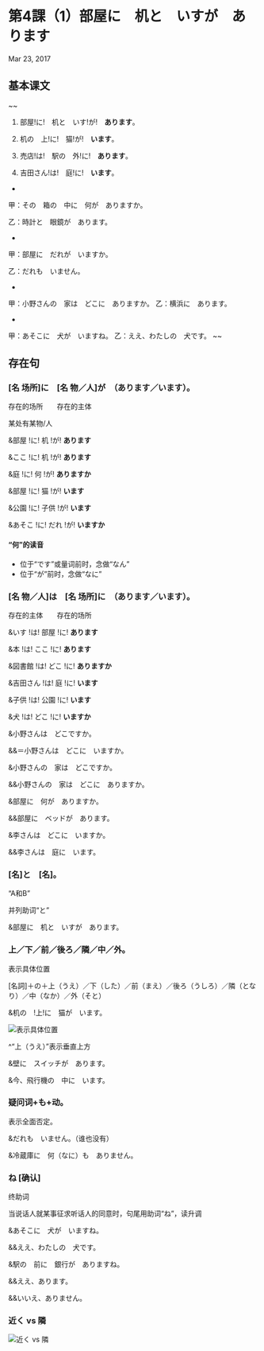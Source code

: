 # 第4課（1）部屋に　机と　いすが　あります
Mar 23, 2017

## 基本课文
~~
1. 部屋!に!　机と　いす!が!　**あります**。

2. 机の　上!に!　猫!が!　**います**。

3. 売店!は!　駅の　外!に!　**あります**。

4. 吉田さん!は!　庭!に!　**います**。

-

甲：その　箱の　中に　何が　ありますか。

乙：時計と　眼鏡が　あります。

-

甲：部屋に　だれが　いますか。

乙：だれも　いません。

-

甲：小野さんの　家は　どこに　ありますか。
乙：横浜に　あります。

-

甲：あそこに　犬が　いますね。
乙：ええ、わたしの　犬です。
~~

## 存在句
### [名 场所]に　[名 物／人]が　（あります／います）。
存在的场所　　存在的主体

某处有某物/人

&部屋	!に!	机	!が!	**あります**

&ここ	!に!	机	!が!	**あります**

&庭	!に!	何	!が!	**ありますか**

&部屋	!に!	猫	!が!	**います**

&公園	!に!	子供	!が!	**います**

&あそこ	!に!	だれ	!が!	**いますか**

#### “何”的读音
- 位于“です”或量词前时，念做“なん”
- 位于“が”前时，念做“なに”

### [名 物／人]は　[名 场所]に　（あります／います）。
存在的主体　　存在的场所

&いす	!は!	部屋	!に!	**あります**

&本	!は!	ここ	!に!	**あります**

&図書館	!は!	どこ	!に!	**ありますか**

&吉田さん	!は!	庭	!に!	**います**

&子供	!は!	公園	!に!	**います**

&犬	!は!	どこ	!に!	**いますか**

&小野さんは　どこですか。

&&＝小野さんは　どこに　いますか。

&小野さんの　家は　どこですか。

&&小野さんの　家は　どこに　ありますか。

&部屋に　何が　ありますか。

&&部屋に　ベッドが　あります。

&李さんは　どこに　いますか。

&&李さんは　庭に　います。

### [名]と　[名]。
“A和B”

并列助词“と”

&部屋に　机と　いすが　あります。

### 上／下／前／後ろ／隣／中／外。
表示具体位置

[名詞]＋の＋上（うえ）／下（した）／前（まえ）／後ろ（うしろ）／隣（となり）／中（なか）／外（そと）

&机の　!上!に　猫が　います。

![表示具体位置](@path/4-1-1.png)

^“上（うえ）”表示垂直上方

&壁に　スイッチが　あります。

&今、飛行機の　中に　います。

### 疑问词+も+动。
表示全面否定。

&だれも　いません。（谁也没有）

&冷蔵庫に　何（なに）も　ありません。

### ね [确认]
终助词

当说话人就某事征求听话人的同意时，句尾用助词“ね”，读升调

&あそこに　犬が　いますね。

&&ええ、わたしの　犬です。

&駅の　前に　銀行が　ありますね。

&&ええ、あります。

&&いいえ、ありません。

### 近く vs 隣
![近く vs 隣](@path/4-1-2.png)
